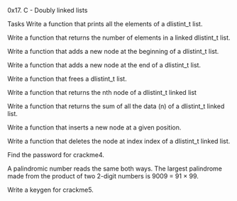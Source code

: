 0x17. C - Doubly linked lists

Tasks
Write a function that prints all the elements of a dlistint_t list.

Write a function that returns the number of elements in a linked dlistint_t list.

Write a function that adds a new node at the beginning of a dlistint_t list.

Write a function that adds a new node at the end of a dlistint_t list.

Write a function that frees a dlistint_t list.

Write a function that returns the nth node of a dlistint_t linked list

Write a function that returns the sum of all the data (n) of a dlistint_t linked list.

Write a function that inserts a new node at a given position.

Write a function that deletes the node at index index of a dlistint_t linked list.

Find the password for crackme4.

A palindromic number reads the same both ways. The largest palindrome made from the product of two 2-digit numbers is 9009 = 91 × 99.

Write a keygen for crackme5.

